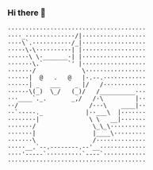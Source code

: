 ### Hi there 👋
```
·······································
····_··············/|··················
····\`.···········/_|··················
·····\-\··········| |··················
······\ \·_______·| |··················
·······\.`       `' |··················
·······/             \·················
······|  @   .   @   |·.--.············
······| _   ___    _ |/   /············
······\(_)  \_/   (_)/   /__________···
···____`._.       _,/   /·\         |··
··/                    /···\    ____|··
··`-----._            |··___\  |·······
········|              \ \   __|·······
·······/                \_\_\··········
·······|                |____\·········
·······\                /··············
·····__.`--.--------.--'__·············
····'-----`··········`----`············
·······································
```

<!--
**adamu-saiko/adamu-saiko** is a ✨ _special_ ✨ repository because its `README.md` (this file) appears on your GitHub profile.

Here are some ideas to get you started:

- 🔭 I’m currently working on ...
- 🌱 I’m currently learning ...
- 👯 I’m looking to collaborate on ...
- 🤔 I’m looking for help with ...
- 💬 Ask me about ...
- 📫 How to reach me: ...
- 😄 Pronouns: ...
- ⚡ Fun fact: ...
-->
